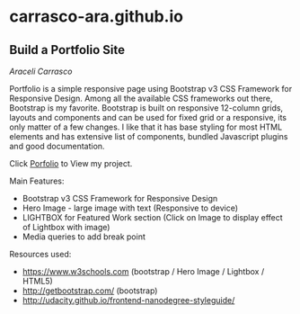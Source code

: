 # carrasco-ara.github.io
## Build a Portfolio Site 
*Araceli Carrasco*

Portfolio is a simple responsive page using Bootstrap v3 CSS Framework for Responsive Design.
Among all the available CSS frameworks out there, Bootstrap is my favorite.
Bootstrap is built on responsive 12-column grids, layouts and components and can be used for fixed grid or a responsive, its only matter of a few changes.
I like that it has base styling for most HTML elements and has extensive list of components, bundled Javascript plugins and good documentation.


Click <a href="https://carrasco-ara.github.io/">Porfolio</a> to View my project.

Main Features:
- Bootstrap v3 CSS Framework for Responsive Design
- Hero Image - large image with text (Responsive to device)
- LIGHTBOX for Featured Work section (Click on Image to display effect of Lightbox with image)
- Media queries to add break point

Resources used: 
- https://www.w3schools.com (bootstrap / Hero Image / Lightbox / HTML5) 
- http://getbootstrap.com/  (bootstrap)
- http://udacity.github.io/frontend-nanodegree-styleguide/
